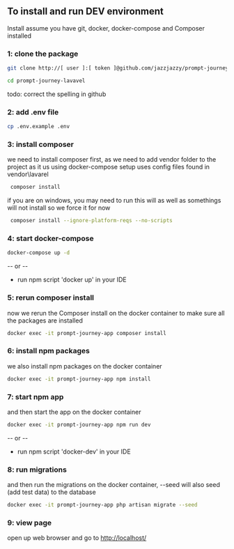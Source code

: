 ## To install and run DEV environment

Install assume you have git, docker, docker-compose and Composer installed


### 1: clone the package
```bash
git clone http://[ user ]:[ token ]@github.com/jazzjazzy/prompt-journey-lavavel.git
```
```bash 
cd prompt-journey-lavavel 
```
todo: correct the spelling in github

### 2: add .env file
```bash
cp .env.example .env
```
### 3: install composer

we need to install composer first, as we need to add vendor folder to the project
as it us using docker-compose setup uses config files found in vendor\lavarel
```bash
 composer install
```
if you are on windows, you may need to run this will as well as somethings will not install so we force it for now  
```bash
 composer install --ignore-platform-reqs --no-scripts
```
### 4: start docker-compose

```bash
docker-compose up -d
```
  -- or --
- run npm script 'docker up' in your IDE

### 5: rerun composer install

now we rerun the Composer install on the docker container to make sure all the packages are installed 
```bash
docker exec -it prompt-journey-app composer install
```

### 6: install npm packages
we also install npm packages on the docker container
```bash
docker exec -it prompt-journey-app npm install
```      
### 7: start npm app
and then start the app on the docker container
```bash
docker exec -it prompt-journey-app npm run dev
```
-- or --    
- run npm script 'docker-dev' in your IDE

### 8: run migrations
and then run the migrations on the docker container, --seed will also seed (add test data) to the database
```bash
docker exec -it prompt-journey-app php artisan migrate --seed
```

### 9: view page 
open up web browser and go to [http://localhost/](http://localhost/)
